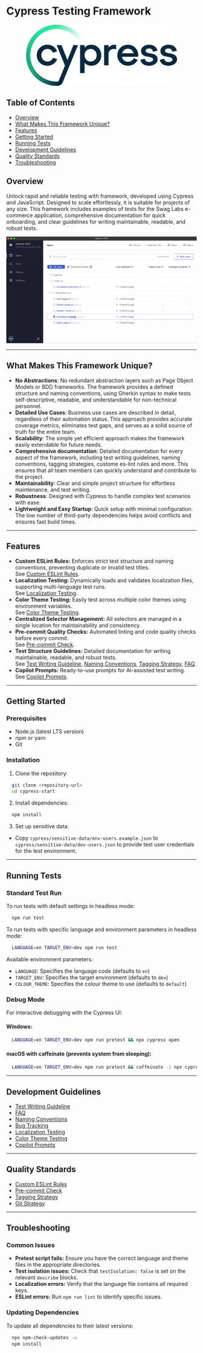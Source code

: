# Cypress Testing Framework

<p align="center">
    <picture>
      <source media="(prefers-color-scheme: dark)"  srcset="./assets/cypress-logo-dark.png">
      <source media="(prefers-color-scheme: light)" srcset="./assets/cypress-logo-light.png">
      <img alt="Cypress Logo" src="./assets/cypress-logo-light.png">
    </picture>
</p>

## Table of Contents

- [Overview](#overview)
- [What Makes This Framework Unique?](#what-makes-this-framework-unique)
- [Features](#features)
- [Getting Started](#getting-started)
- [Running Tests](#running-tests)
- [Development Guidelines](#development-guidelines)
- [Quality Standards](#quality-standards)
- [Troubleshooting](#troubleshooting)

## Overview

Unlock rapid and reliable testing with framework, developed using Cypress and JavaScript. Designed to scale
effortlessly, it is suitable for projects of any size. This framework includes examples of tests for the Swag Labs
e-commerce application, comprehensive documentation for quick onboarding, and clear guidelines for writing
maintainable, readable, and robust tests.

![Alt text](assets/execution-example.gif)

---

## What Makes This Framework Unique?

- **No Abstractions**: No redundant abstraction layers such as Page Object Models or BDD frameworks. The framework
  provides a defined structure and naming conventions, using Gherkin syntax to make tests self-descriptive, readable,
  and
  understandable for non-technical personnel.
- **Detailed Use Cases**: Business use cases are described in detail, regardless of their automation status. This
  approach provides accurate coverage metrics, eliminates test gaps, and serves as a solid source of truth for the
  entire team.
- **Scalability**: The simple yet efficient approach makes the framework easily extendable for future needs.
- **Comprehensive documentation**: Detailed documentation for every aspect of the framework, including test writing
  guidelines, naming conventions, tagging strategies, custome es-lint rules and more. This ensures that all team members can quickly
  understand and contribute to the project.
- **Maintainability**: Clear and simple project structure for effortless maintenance, and test writing.
- **Robustness**: Designed with Cypress to handle complex test scenarios with ease.
- **Lightweight and Easy Startup**: Quick setup with minimal configuration. The low number of third-party dependencies
  helps avoid conflicts and ensures fast build times.

---

## Features

- **Custom ESLint Rules:** Enforces strict test structure and naming conventions, preventing duplicate or invalid test
  titles.  
  See [Custom ESLint Rules](docs/eslint-custom-rules.md).
- **Localization Testing:** Dynamically loads and validates localization files, supporting multi-language test runs.  
  See [Localization Testing](docs/localization-testing.md).
- **Color Theme Testing:** Easily test across multiple color themes using environment variables.  
  See [Color Theme Testing](docs/colour-theme-testing.md).
- **Centralized Selector Management:** All selectors are managed in a single location for maintainability and
  consistency.
- **Pre-commit Quality Checks:** Automated linting and code quality checks before every commit.  
  See [Pre-commit Check](docs/pre-commit-check.md).
- **Test Structure Guidelines:** Detailed documentation for writing maintainable, readable, and robust tests.  
  See [Test Writing Guideline](docs/test-writing-guideline.md), [Naming Conventions](docs/naming-conventions.md), [Tagging Strategy](docs/tagging-strategy.md), [FAQ](docs/faq.md).
- **Copilot Prompts:** Ready-to-use prompts for AI-assisted test writing.  
  See [Copilot Prompts](docs/copilot-prompts.md).

---

## Getting Started

### Prerequisites

- Node.js (latest LTS version)
- npm or yarn
- Git

### Installation

1. Clone the repository:

```bash
  git clone <repository-url>
  cd cypress-start
```

2. Install dependencies:

```bash
  npm install
```

3. Set up sensitive data:

- Copy `cypress/sensitive-data/env-users.example.json` to `cypress/sensitive-data/dev-users.json` to provide test
  user credentials for the test environment.

---

## Running Tests

### Standard Test Run

To run tests with default settings in headless mode:

```bash
  npm run test
```

To run tests with specific language and environment parameters in headless mode:

```bash
  LANGUAGE=en TARGET_ENV=dev npm run test
```

Available environment parameters:

- `LANGUAGE`: Specifies the language code (defaults to `en`)
- `TARGET_ENV`: Specifies the target environment (defaults to `dev`)
- `COLOUR_THEME`: Specifies the colour theme to use (defaults to `default`)

### Debug Mode

For interactive debugging with the Cypress UI:

#### Windows:

```bash
  LANGUAGE=en TARGET_ENV=dev npm run pretest && npx cypress open
```

#### macOS with caffeinate (prevents system from sleeping):

```bash
  LANGUAGE=en TARGET_ENV=dev npm run pretest && caffeinate -i npx cypress open
```

---

## Development Guidelines

- [Test Writing Guideline](docs/test-writing-guideline.md)
- [FAQ](docs/faq.md)
- [Naming Conventions](docs/naming-conventions.md)
- [Bug Tracking](docs/bug-tracking.md)
- [Localization Testing](docs/localization-testing.md)
- [Color Theme Testing](docs/colour-theme-testing.md)
- [Copilot Prompts](docs/copilot-prompts.md)

---

## Quality Standards

- [Custom ESLint Rules](docs/eslint-custom-rules.md)
- [Pre-commit Check](docs/pre-commit-check.md)
- [Tagging Strategy](docs/tagging-strategy.md)
- [Git Strategy](docs/git-strategy.md)

---

## Troubleshooting

### Common Issues

- **Pretest script fails:** Ensure you have the correct language and theme files in the appropriate directories.
- **Test isolation issues:** Check that `testIsolation: false` is set on the relevant `describe` blocks.
- **Localization errors:** Verify that the language file contains all required keys.
- **ESLint errors:** Run `npm run lint` to identify specific issues.

### Updating Dependencies

To update all dependencies to their latest versions:

```bash
  npx npm-check-updates -u
  npm install
```
